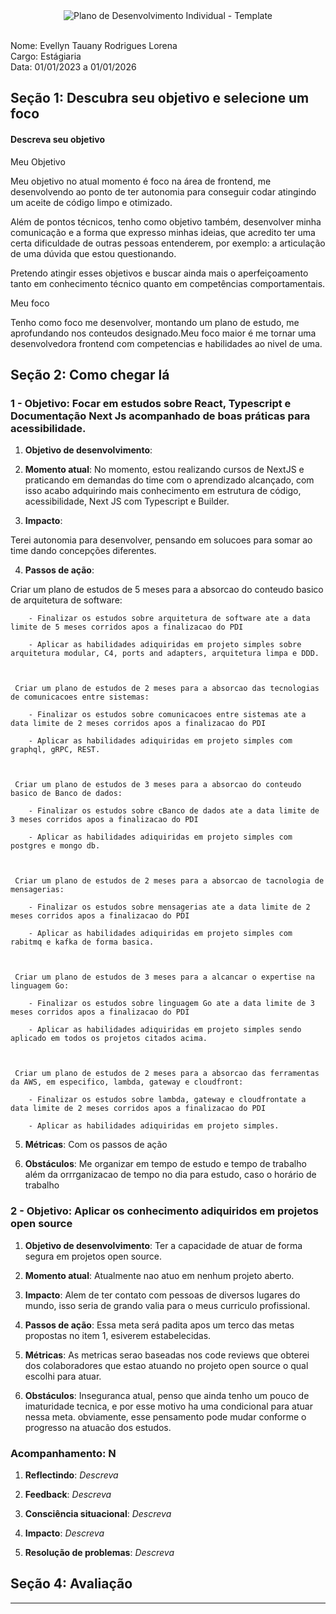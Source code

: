 <div style="text-align: center;"><img src="../Assets/PDI Logo.png" alt="Plano de Desenvolvimento Individual - Template" /></div><br/>


Nome: Evellyn Tauany Rodrigues Lorena
<br>
Cargo: Estágiaria
<br>
Data: 01/01/2023 a 01/01/2026 

## Seção 1: Descubra seu objetivo e selecione um foco

#### Descreva seu objetivo

Meu Objetivo

Meu objetivo no atual momento é foco na área de frontend, me desenvolvendo ao ponto de ter autonomia para conseguir codar atingindo um aceite de código limpo e otimizado.

Além de pontos técnicos, tenho como objetivo também, desenvolver minha comunicação e a forma que expresso minhas ideias, que acredito ter uma certa dificuldade de outras pessoas entenderem, por exemplo: a articulação de uma dúvida que estou questionando.

Pretendo atingir esses objetivos e buscar ainda mais o aperfeiçoamento tanto em conhecimento técnico quanto em competências comportamentais.


Meu foco

Tenho como foco me desenvolver, montando um plano de estudo, me aprofundando nos conteudos designado.Meu foco maior é me tornar uma desenvolvedora frontend com competencias e habilidades ao nivel de uma.
 
## Seção 2: Como chegar lá

### 1 - Objetivo: Focar em estudos sobre React, Typescript e Documentação Next Js acompanhado de boas práticas para acessibilidade.

 

1. **Objetivo de desenvolvimento**:


2. **Momento atual**: No momento, estou realizando cursos de NextJS e praticando em demandas do time com o aprendizado alcançado, com isso acabo adquirindo mais conhecimento em estrutura de código, acessibilidade, Next JS com Typescript e Builder.

 

3. **Impacto**:

 Terei autonomia para desenvolver, pensando em solucoes para somar ao time dando concepções diferentes.


4. **Passos de ação**:

Criar um plano de estudos de 5 meses para a absorcao do conteudo basico de arquitetura de software:

        - Finalizar os estudos sobre arquitetura de software ate a data limite de 5 meses corridos apos a finalizacao do PDI

        - Aplicar as habilidades adiquiridas em projeto simples sobre arquitetura modular, C4, ports and adapters, arquitetura limpa e DDD.

    

     Criar um plano de estudos de 2 meses para a absorcao das tecnologias de comunicacoes entre sistemas:

        - Finalizar os estudos sobre comunicacoes entre sistemas ate a data limite de 2 meses corridos apos a finalizacao do PDI

        - Aplicar as habilidades adiquiridas em projeto simples com graphql, gRPC, REST.

    

     Criar um plano de estudos de 3 meses para a absorcao do conteudo basico de Banco de dados:

        - Finalizar os estudos sobre cBanco de dados ate a data limite de 3 meses corridos apos a finalizacao do PDI

        - Aplicar as habilidades adiquiridas em projeto simples com postgres e mongo db.

 

     Criar um plano de estudos de 2 meses para a absorcao de tacnologia de mensagerias:

        - Finalizar os estudos sobre mensagerias ate a data limite de 2 meses corridos apos a finalizacao do PDI

        - Aplicar as habilidades adiquiridas em projeto simples com rabitmq e kafka de forma basica.

 

     Criar um plano de estudos de 3 meses para a alcancar o expertise na linguagem Go:

        - Finalizar os estudos sobre linguagem Go ate a data limite de 3 meses corridos apos a finalizacao do PDI

        - Aplicar as habilidades adiquiridas em projeto simples sendo aplicado em todos os projetos citados acima.

 

     Criar um plano de estudos de 2 meses para a absorcao das ferramentas da AWS, em especifico, lambda, gateway e cloudfront:

        - Finalizar os estudos sobre lambda, gateway e cloudfrontate a data limite de 2 meses corridos apos a finalizacao do PDI

        - Aplicar as habilidades adiquiridas em projeto simples.

 

 

5. **Métricas**: Com os passos de ação

 
6. **Obstáculos**: Me organizar em tempo de estudo e tempo de trabalho além da orrrganizacao de tempo no dia para estudo, caso o horário de trabalho

 

### 2 - Objetivo:  Aplicar os conhecimento adiquiridos em projetos open source

 

1. **Objetivo de desenvolvimento**: Ter a capacidade de atuar de forma segura em projetos open source.

2. **Momento atual**: Atualmente nao atuo em nenhum projeto aberto.

3. **Impacto**: Alem de ter contato com pessoas de diversos lugares do mundo, isso seria de grando valia para o meus curriculo profissional.

4. **Passos de ação**: Essa meta será padita apos um terco das metas propostas no item 1, esiverem estabelecidas.

5. **Métricas**: As metricas serao baseadas nos code reviews que obterei dos colaboradores que estao atuando no projeto open source o qual escolhi para atuar.

6. **Obstáculos**: Inseguranca atual, penso que ainda tenho um pouco de imaturidade tecnica, e por esse motivo ha uma condicional para atuar nessa meta. obviamente, esse pensamento pode mudar conforme o progresso na atuacão dos estudos.

 

### Acompanhamento: N

 

1. **Reflectindo**: *Descreva*

2. **Feedback**: *Descreva*

3. **Consciência situacional**: *Descreva*

4. **Impacto**: *Descreva*

5. **Resolução de problemas**: *Descreva*

 

## Seção 4: Avaliação

 

---

 

<br />

 

<div align="right">

 

</div>
